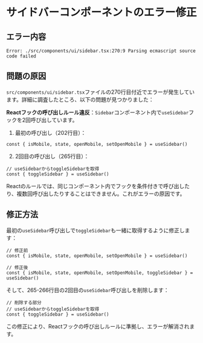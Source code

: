 # サイドバーコンポーネントのエラー修正

## エラー内容

```
Error: ./src/components/ui/sidebar.tsx:270:9 Parsing ecmascript source code failed
```

## 問題の原因

`src/components/ui/sidebar.tsx`ファイルの270行目付近でエラーが発生しています。詳細に調査したところ、以下の問題が見つかりました：

**Reactフックの呼び出しルール違反**：`Sidebar`コンポーネント内で`useSidebar`フックを2回呼び出しています。

1. 最初の呼び出し（202行目）：
```tsx
const { isMobile, state, openMobile, setOpenMobile } = useSidebar()
```

2. 2回目の呼び出し（265行目）：
```tsx
// useSidebarからtoggleSidebarを取得
const { toggleSidebar } = useSidebar()
```

Reactのルールでは、同じコンポーネント内でフックを条件付きで呼び出したり、複数回呼び出したりすることはできません。これがエラーの原因です。

## 修正方法

最初の`useSidebar`呼び出しで`toggleSidebar`も一緒に取得するように修正します：

```tsx
// 修正前
const { isMobile, state, openMobile, setOpenMobile } = useSidebar()

// 修正後
const { isMobile, state, openMobile, setOpenMobile, toggleSidebar } = useSidebar()
```

そして、265-266行目の2回目の`useSidebar`呼び出しを削除します：

```tsx
// 削除する部分
// useSidebarからtoggleSidebarを取得
const { toggleSidebar } = useSidebar()
```

この修正により、Reactフックの呼び出しルールに準拠し、エラーが解消されます。